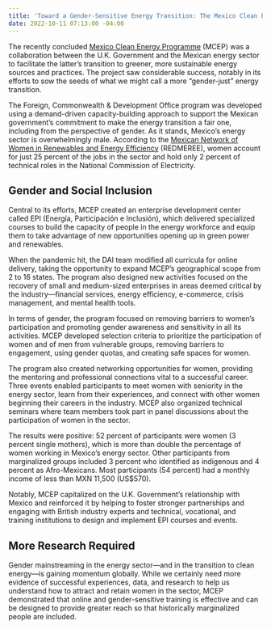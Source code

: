 ```yaml
---
title: 'Toward a Gender-Sensitive Energy Transition: The Mexico Clean Energy Programme'
date: 2022-10-11 07:13:00 -04:00
---
```


The recently concluded [Mexico Clean Energy Programme](https://www.dai.com/our-work/projects/mexico-prosperity-fund-mexico-energy-services-programme) (MCEP) was a collaboration between the U.K. Government and the Mexican energy sector to facilitate the latter’s transition to greener, more sustainable energy sources and practices. The project saw considerable success, notably in its efforts to sow the seeds of what we might call a more “gender-just” energy transition.
 
The Foreign, Commonwealth & Development Office program was developed using a demand-driven capacity-building approach to support the Mexican government’s commitment to make the energy transition a fair one, including from the perspective of gender. As it stands, Mexico’s energy sector is overwhelmingly male. According to the [Mexican Network of Women in Renewables and Energy Efficiency](https://www.mujeresenergia.org/hoja-de-ruta) (REDMEREE), women account for just 25 percent of the jobs in the sector and hold only 2 percent of technical roles in the National Commission of Electricity.
 
## Gender and Social Inclusion

Central to its efforts, MCEP created an enterprise development center called EPI (Energía, Participación e Inclusión), which delivered specialized courses to build the capacity of people in the energy workforce and equip them to take advantage of new opportunities opening up in green power and renewables. 

When the pandemic hit, the DAI team modified all curricula for online delivery, taking the opportunity to expand MCEP’s geographical scope from 2 to 16 states. The program also designed new activities focused on the recovery of small and medium-sized enterprises in areas deemed critical by the industry—financial services, energy efficiency, e-commerce, crisis management, and mental health tools. 

In terms of gender, the program focused on removing barriers to women’s participation and promoting gender awareness and sensitivity in all its activities. MCEP developed selection criteria to prioritize the participation of women and of men from vulnerable groups, removing barriers to engagement, using gender quotas, and creating safe spaces for women.

The program also created networking opportunities for women, providing the mentoring and professional connections vital to a successful career. Three events enabled participants to meet women with seniority in the energy sector, learn from their experiences, and connect with other women beginning their careers in the industry. MCEP also organized technical seminars where team members took part in panel discussions about the participation of women in the sector.

The results were positive: 52 percent of participants were women (3 percent single mothers), which is more than double the percentage of women working in Mexico’s energy sector. Other participants from marginalized groups included 3 percent who identified as indigenous and 4 percent as Afro-Mexicans. Most participants (54 percent) had a monthly income of less than MXN 11,500 (US$570). 

Notably, MCEP capitalized on the U.K. Government’s relationship with Mexico and reinforced it by helping to foster stronger partnerships and engaging with British industry experts and technical, vocational, and training institutions to design and implement EPI courses and events.

## More Research Required

Gender mainstreaming in the energy sector—and in the transition to clean energy—is gaining momentum globally. While we certainly need more evidence of successful experiences, data, and research to help us understand how to attract and retain women in the sector, MCEP demonstrated that online and gender-sensitive training is effective and can be designed to provide greater reach so that historically marginalized people are included. 
